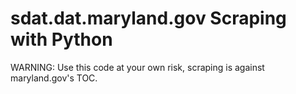 sdat.dat.maryland.gov Scraping with Python
===========================

WARNING: Use this code at your own risk, scraping is against maryland.gov's TOC.
